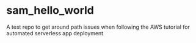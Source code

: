 # sam_hello_world
A test repo to get around path issues when following the AWS tutorial for automated serverless app deployment
